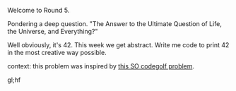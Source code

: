 Welcome to Round 5.

Pondering a deep question. "The Answer to the Ultimate Question of Life, the Universe, and Everything?"

Well obviously, it's 42. This week we get abstract. Write me code to print 42 in the most creative way possible.


context: this problem was inspired by [this SO codegolf problem](http://codegolf.stackexchange.com/questions/21835/most-creative-way-to-display-42).

gl;hf
